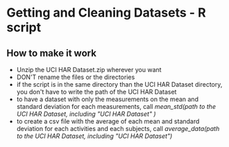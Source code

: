 # Getting and Cleaning Datasets - R script

## How to make it work
- Unzip the UCI HAR Dataset.zip wherever you want
- DON'T rename the files or the directories
- if the script is in the same directory than the UCI HAR Dataset directory, you don't have to write the path of the UCI HAR Dataset
- to have a dataset with only the measurements on the mean and standard deviation for each measurements, call *mean_std(path to the UCI HAR Dataset, including "UCI HAR Dataset"
)*
- to create a csv file with the average of each mean and standard deviation for each activities and each subjects, call *average_data(path to the UCI HAR Dataset, including "UCI HAR Dataset")*

